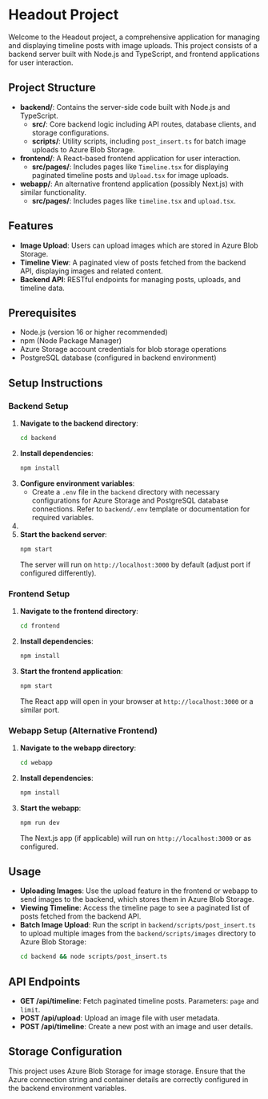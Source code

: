 # Headout Project

Welcome to the Headout project, a comprehensive application for managing and displaying timeline posts with image uploads. This project consists of a backend server built with Node.js and TypeScript, and frontend applications for user interaction.

## Project Structure

- **backend/**: Contains the server-side code built with Node.js and TypeScript.
  - **src/**: Core backend logic including API routes, database clients, and storage configurations.
  - **scripts/**: Utility scripts, including `post_insert.ts` for batch image uploads to Azure Blob Storage.
- **frontend/**: A React-based frontend application for user interaction.
  - **src/pages/**: Includes pages like `Timeline.tsx` for displaying paginated timeline posts and `Upload.tsx` for image uploads.
- **webapp/**: An alternative frontend application (possibly Next.js) with similar functionality.
  - **src/pages/**: Includes pages like `timeline.tsx` and `upload.tsx`.

## Features

- **Image Upload**: Users can upload images which are stored in Azure Blob Storage.
- **Timeline View**: A paginated view of posts fetched from the backend API, displaying images and related content.
- **Backend API**: RESTful endpoints for managing posts, uploads, and timeline data.

## Prerequisites

- Node.js (version 16 or higher recommended)
- npm (Node Package Manager)
- Azure Storage account credentials for blob storage operations
- PostgreSQL database (configured in backend environment)

## Setup Instructions

### Backend Setup

1. **Navigate to the backend directory**:
   ```bash
   cd backend
   ```
2. **Install dependencies**:
   ```bash
   npm install
   ```
3. **Configure environment variables**:
   - Create a `.env` file in the `backend` directory with necessary configurations for Azure Storage and PostgreSQL database connections. Refer to `backend/.env` template or documentation for required variables.
4.
5. **Start the backend server**:
   ```bash
   npm start
   ```
   The server will run on `http://localhost:3000` by default (adjust port if configured differently).

### Frontend Setup

1. **Navigate to the frontend directory**:
   ```bash
   cd frontend
   ```
2. **Install dependencies**:
   ```bash
   npm install
   ```
3. **Start the frontend application**:
   ```bash
   npm start
   ```
   The React app will open in your browser at `http://localhost:3000` or a similar port.

### Webapp Setup (Alternative Frontend)

1. **Navigate to the webapp directory**:
   ```bash
   cd webapp
   ```
2. **Install dependencies**:
   ```bash
   npm install
   ```
3. **Start the webapp**:
   ```bash
   npm run dev
   ```
   The Next.js app (if applicable) will run on `http://localhost:3000` or as configured.

## Usage

- **Uploading Images**: Use the upload feature in the frontend or webapp to send images to the backend, which stores them in Azure Blob Storage.
- **Viewing Timeline**: Access the timeline page to see a paginated list of posts fetched from the backend API.
- **Batch Image Upload**: Run the script in `backend/scripts/post_insert.ts` to upload multiple images from the `backend/scripts/images` directory to Azure Blob Storage:
  ```bash
  cd backend && node scripts/post_insert.ts
  ```

## API Endpoints

- **GET /api/timeline**: Fetch paginated timeline posts. Parameters: `page` and `limit`.
- **POST /api/upload**: Upload an image file with user metadata.
- **POST /api/timeline**: Create a new post with an image and user details.

## Storage Configuration

This project uses Azure Blob Storage for image storage. Ensure that the Azure connection string and container details are correctly configured in the backend environment variables.
